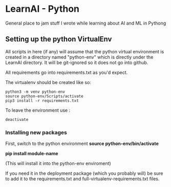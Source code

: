 # LearnAI - Python

General place to jam stuff I wrote while learning about AI and ML in Pythong

## Setting up the python VirtualEnv

All scripts in here (if any) will assume that the python virtual environment is created in a directory named
"python-env" which is directly under the LearnAI directory.  It will be git-ignored so it does not go into 
github.

All requirements go into requirements.txt as you'd expect.

The virtualenv should be created like so:

```
python3 -m venv python-env
source python-env/Scripts/activate
pip3 install -r requirements.txt
```

To leave the environment use : 

```
deactivate
```

### Installing new packages

First, switch to the python environment
 **source python-env/bin/activate**

 **pip install module-name**

(This will install it into the python-env enviroment)

If you need it in the deployment package (which you probably will) be sure to add it to the 
requirements.txt and full-virtualenv-requirements.txt files.

